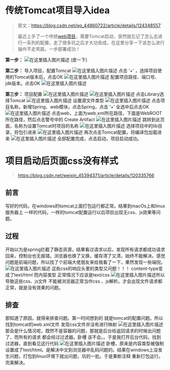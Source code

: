 # 传统Tomcat项目导入idea

> 原文：https://blog.csdn.net/qq_44860722/article/details/124348557
>
> 最近上手了一个传统[web项目](https://so.csdn.net/so/search?q=web项目&spm=1001.2101.3001.7020)，需要Tomcat启动，突然就忘记了怎么去进行一系列的配置，走了很多坑之后才大功告成，在这里分享一下该怎么进行操作不走弯路，一步部署成功！

**第一步：**
![在这里插入图片描述](images/839cffefe3174665858996b3c622816d.png)
(皮一下)

**第二步：** 导入项目，配置Tomcat
![在这里插入图片描述](images/watermark,type_d3F5LXplbmhlaQ,shadow_50,text_Q1NETiBA5bCP5rab5ZCM5b-X,size_20,color_FFFFFF,t_70,g_se,x_16.png)
点击 ‘+’ ，选择项目使用的Tomcat版本后，点击OK
![在这里插入图片描述](images/watermark,type_d3F5LXplbmhlaQ,shadow_50,text_Q1NETiBA5bCP5rab5ZCM5b-X,size_20,color_FFFFFF,t_70,g_se,x_16-16573819545511.png)
配置项目路径、端口号、jdk版本。点击OK
![在这里插入图片描述](images/watermark,type_d3F5LXplbmhlaQ,shadow_50,text_Q1NETiBA5bCP5rab5ZCM5b-X,size_20,color_FFFFFF,t_70,g_se,x_16-16573819545522.png)

**第三步：** 项目配置
![在这里插入图片描述](images/watermark,type_d3F5LXplbmhlaQ,shadow_50,text_Q1NETiBA5bCP5rab5ZCM5b-X,size_20,color_FFFFFF,t_70,g_se,x_16-16573819545523.png)
![在这里插入图片描述](images/watermark,type_d3F5LXplbmhlaQ,shadow_50,text_Q1NETiBA5bCP5rab5ZCM5b-X,size_20,color_FFFFFF,t_70,g_se,x_16-16573819545524.png)
点击Library选择Tomcat
![在这里插入图片描述](images/watermark,type_d3F5LXplbmhlaQ,shadow_50,text_Q1NETiBA5bCP5rab5ZCM5b-X,size_20,color_FFFFFF,t_70,g_se,x_16-16573819545525.png)
设置源文件类型
![在这里插入图片描述](images/watermark,type_d3F5LXplbmhlaQ,shadow_50,text_Q1NETiBA5bCP5rab5ZCM5b-X,size_20,color_FFFFFF,t_70,g_se,x_16-16573819545536.png)
点击项目名称，新增Spring、web模块，点击Spring，点击 ‘+’ 全选中后点击OK
![在这里插入图片描述](images/watermark,type_d3F5LXplbmhlaQ,shadow_50,text_Q1NETiBA5bCP5rab5ZCM5b-X,size_20,color_FFFFFF,t_70,g_se,x_16-16573819545537.png)
点击web，上面为web.xml所在路径，下面是WebROOT所在路径，然后点击警号中的 Create Artifact
![在这里插入图片描述](images/watermark,type_d3F5LXplbmhlaQ,shadow_50,text_Q1NETiBA5bCP5rab5ZCM5b-X,size_20,color_FFFFFF,t_70,g_se,x_16-16573819545538.png)
跳转到此页面，名称为设置Tomcat时项目的名称
![在这里插入图片描述](images/watermark,type_d3F5LXplbmhlaQ,shadow_50,text_Q1NETiBA5bCP5rab5ZCM5b-X,size_20,color_FFFFFF,t_70,g_se,x_16-16573819545539.png)
选择项目中的lib目录，将包引进来
![在这里插入图片描述](images/watermark,type_d3F5LXplbmhlaQ,shadow_50,text_Q1NETiBA5bCP5rab5ZCM5b-X,size_20,color_FFFFFF,t_70,g_se,x_16-165738195455410.png)
再次点击Tomcat配置，将编译包加载进来
![在这里插入图片描述](images/watermark,type_d3F5LXplbmhlaQ,shadow_50,text_Q1NETiBA5bCP5rab5ZCM5b-X,size_20,color_FFFFFF,t_70,g_se,x_16-165738195455411.png)
全部配置完成，点击启动，项目启动成功。









# 项目启动后页面css没有样式

>  https://blog.csdn.net/weixin_45394371/article/details/120335766

## 前言

写好的代码，在windows的tomcat上面打包运行都正常。结果到macOs上和linux服务器上 一样的代码，一样的tomcat配置运行以后项目出现无css、js效果等问题。

## 过程

开始以为是spring拦截了静态资源，结果看过请求以后，发现所有请求都成功请求回来，控制台也无报错。浏览器也换了又换，缓存清了又清，始终不能解决。感觉问题是前端问题，所以找了个前端大佬朋友来给我看了一下，果然发现一些端倪。
![在这里插入图片描述](images/watermark,type_ZHJvaWRzYW5zZmFsbGJhY2s,shadow_50,text_Q1NETiBAYXdlc29tZV92aXNpbg==,size_20,color_FFFFFF,t_70,g_se,x_16.png)
这些css的响应头里的类型又问题！！！ content-type变成了text/html 而内容类型 正常情况下应该是text/css
![在这里插入图片描述](images/watermark,type_ZHJvaWRzYW5zZmFsbGJhY2s,shadow_50,text_Q1NETiBAYXdlc29tZV92aXNpbg==,size_19,color_FFFFFF,t_70,g_se,x_16.png)所以导致这些css、js文件 不能被浏览器正常当作css 、js解析。才会出现文件请求都正常，就是没有效果的问题。

## 排查

那知道了原因，就得来排查问题。第一时间想到的 就是tomcat的配置问题。所以找到tomcat的web.xml文件 发现css文件并没有进行映射
![在这里插入图片描述](images/watermark,type_ZHJvaWRzYW5zZmFsbGJhY2s,shadow_50,text_Q1NETiBAYXdlc29tZV92aXNpbg==,size_20,color_FFFFFF,t_70,g_se,x_16-165738217322825.png)
那会是什么情况呢，既然不是容器的问题，那就是后台给返回请求的时候出问题了，而所有的请求 都会经过过滤器。卧槽 该不会。。于是我打开后台代码，找到过滤器，直到看见这行代码
![在这里插入图片描述](images/94389b80b8dc484d96e888e3df005c8b.png)
卧槽，原来是内容类型被强制设置成了text/html。是解决中文到浏览器中乱码问题的。结果在windows上没发生问题，打包到linux环境下就出问题，坑的一批。于是果断注释 重新打包运行。完美解决。
